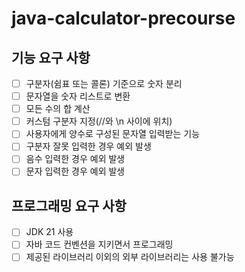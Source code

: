 # java-calculator-precourse
## 기능 요구 사항
- [ ] 구분자(쉼표 또는 콜론) 기준으로 숫자 분리
- [ ] 문자열을 숫자 리스트로 변환
- [ ] 모든 수의 합 계산
- [ ] 커스텀 구분자 지정(//와 \n 사이에 위치)
- [ ] 사용자에게 양수로 구성된 문자열 입력받는 기능
- [ ] 구분자 잘못 입력한 경우 예외 발생
- [ ] 음수 입력한 경우 예외 발생
- [ ] 문자 입력한 경우 예외 발생

## 프로그래밍 요구 사항
- [ ] JDK 21 사용
- [ ] 자바 코드 컨벤션을 지키면서 프로그래밍
- [ ] 제공된 라이브러리 이외의 외부 라이브러리는 사용 불가능
